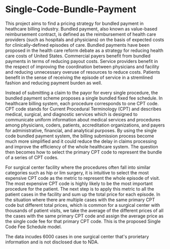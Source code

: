 # Single-Code-Bundle-Payment

This project aims to find a pricing strategy for bundled payment in heathcare billing industry. Bundled payment, also known as value-based reimbursement contract, is defined as the reimbursement of health care providers (such as hospitals and physicians) on the basis of expected costs for clinically-defined episodes of care. Bundled payments have been proposed in the health care reform debate as a strategy for reducing health care costs of United States. Commercial payers benefit from bundled payments in terms of reducing payout costs. Service providers benefit in the respect of improving the coordination between physicians and facility and reducing unnecessary overuse of resources to reduce costs. Patients benefit in the sense of receiving the episode of service in a stremlined fashion and reducing payment burden as well.

Instead of submitting a claim to the payor for every single procedure, the bundled payment scheme proposes a single bundled fixed fee schedule. In healthcare billing system, each procedure corresponds to one CPT code. CPT code stands for Current Procedural Terminology (CPT) and describes medical, surgical, and diagnostic services which is designed to communicate uniform information about medical services and procedures among physicians, coders, patients, accreditation organizations, and payers for administrative, financial, and analytical purposes. By using the single code bundled payment system, the billing submission process become much more simplified and it could reduce the delay in claims processing and improve the efficiency of the whole healthcare system. The question then becomes how to select the primary CPT code to represent the bundle of a series of CPT codes.

For surgical center facility where the procedures often fall into similar categories such as hip or lim surgery, it is intuitive to select the most expensive CPT code as the metric to represent the whole episode of visit. The most expensive CPT code is highly likely to be the most important procedure for the patient. The next step is to apply this metric to all the patient cases in the facility and sum up the total price for each episode. In the situation where there are multiple cases with the same primary CPT code but different total prices, which is common for a surgical center with thousands of patient visits, we take the average of the different prices of all the cases with the same primary CPT code and assign the average price as the single code fee for that primary CPT code. This is the proposed Single Code Fee Schedule model.

The data incudes 6000 cases in one surgical center that's prorietary information and is not disclosed due to NDA. 
